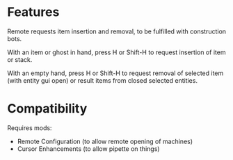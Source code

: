 # Features

Remote requests item insertion and removal, to be fulfilled with construction bots.

With an item or ghost in hand, press H or Shift-H to request insertion of item or stack.

With an empty hand, press H or Shift-H to request removal of selected item (with entity gui open) or result items from closed selected entities.

# Compatibility

Requires mods:

* Remote Configuration (to allow remote opening of machines)
* Cursor Enhancements (to allow pipette on things)
